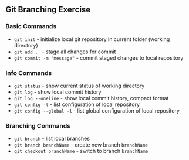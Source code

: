 ## Git Branching Exercise

### Basic Commands
* `git init` - initialize local git repository in current folder (working directory)
* `git add . ` - stage all changes for commit
* `git commit -m "message"` - commit staged changes to local repository  

### Info Commands
* `git status` - show current status of working directory
* `git log` - show local commit history
* `git log --oneline` - show local commit history, compact format
* `git config -l` - list configuration of local repository
* `git config --global -l` - list global configuration of local repository

### Branching Commands
* `git branch` - list local branches
* `git branch branchName` - create new branch `branchName`
* `git checkout branchName` - switch to branch `branchName`